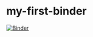 # my-first-binder

[![Binder](https://mybinder.org/badge_logo.svg)](https://mybinder.org/v2/gh/sabareesh169/my-first-binder/HEAD)
